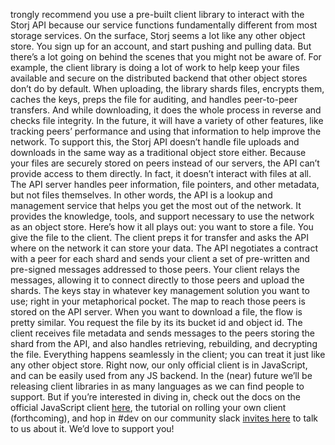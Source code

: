 trongly recommend you use a pre-built client library to interact with the Storj API because our service functions fundamentally different from most storage services. On the surface, Storj seems a lot like any other object store. You sign up for an account, and start pushing and pulling data. But there’s a lot going on behind the scenes that you might not be aware of. 
For example, the client library is doing a lot of work to help keep your files available and secure on the distributed backend that other object stores don’t do by default. When uploading, the library shards files, encrypts them, caches the keys, preps the file for auditing, and handles peer-to-peer transfers. And while downloading, it does the whole process in reverse and checks file integrity. In the future, it will have a variety of other features, like tracking peers’ performance and using that information to help improve the network.
To support this, the Storj API doesn’t handle file uploads and downloads in the same way as a traditional object store either. Because your files are securely stored on peers instead of our servers, the API can’t provide access to them directly. In fact, it doesn’t interact with files at all. The API server handles peer information, file pointers, and other metadata, but not files themselves. In other words, the API is a lookup and management service that helps you get the most out of the network. It provides the knowledge, tools, and support necessary to use the network as an object store.
Here’s how it all plays out: you want to store a file. You give the file to the client. The client preps it for transfer and asks the API where on the network it can store your data. The API negotiates a contract with a peer for each shard and sends your client a set of pre-written and pre-signed messages addressed to those peers. Your client relays the messages, allowing it to connect directly to those peers and upload the shards. The keys stay in whatever key management solution you want to use; right in your metaphorical pocket. The map to reach those peers is stored on the API server.
When you want to download a file, the flow is pretty similar. You request the file by its its bucket id and object id. The client receives file metadata and sends messages to the peers storing the shard from the API, and also handles retrieving, rebuilding, and decrypting the file. Everything happens seamlessly in the client; you can treat it just like any other object store.
Right now, our only official client is in JavaScript, and can be easily used from any JS backend. In the (near) future we’ll be releasing client libraries in as many languages as we can find people to support. But if you’re interested in diving in, check out the docs on the official JavaScript client [here](http://storj.github.io/core/tutorial-command-line-interface.html), the tutorial on rolling your own client (forthcoming), and hop in #dev on our community slack [invites here](http://slack.storj.io) to talk to us about it. We’d love to support you!
